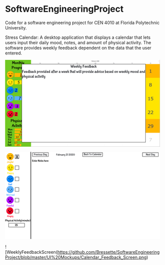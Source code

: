 # SoftwareEngineeringProject

Code for a software engineering project for CEN 4010 at Florida Polytechnic University.

Stress Calendar: A desktop application that displays a calendar that lets users input their daily mood, notes, and amount of physical activity. The software provides weekly feedback dependent on the data that the user entered.

![MainCalendarScreen](https://github.com/Bressette/SoftwareEngineeringProject/blob/master/UI%20Mockups/Calendar_Feedback_Screen.png)

![UserInputScreen](https://github.com/Bressette/SoftwareEngineeringProject/blob/master/UI%20Mockups/Calendar_Input_Screen.png)

![WeeklyFeedbackScreen(https://github.com/Bressette/SoftwareEngineeringProject/blob/master/UI%20Mockups/Calendar_Feedback_Screen.png)
